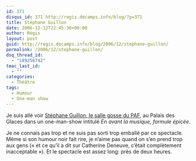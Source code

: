 ```yaml
---
id: 371
disqus_id: 371 http://regis.decamps.info/blog/?p=371
title: Stéphane Guillon
date: 2006-12-12T22:45:30+00:00
author: Régis
layout: post
guid: http://regis.decamps.info/blog/2006/12/stephane-guillon/
permalink: /2006/12/stephane-guillon/
dsq_thread_id:
  - "189256742"
tmac_last_id:
  - ""
categories:
  - Théâtre
tags:
  - Humour
  - One-man show
---
```

Je suis allé voir [Stéphane Guillon, le salle gosse du PAF](http://www.imedias.biz/lemag/lemag-stephane-guillon-un-sale-gosse-du-paf-12.php), au Palais des Glaces dans un one-man-show intitulé _En avant la musique, formule épicée_.

Je ne connais pas trop et ne suis pas sorti trop emballé par ce spectacle. Même si son humour noir fait rire, je n’aime pas quand on s’en prend trop aux gens (« et ce qu’il a dit sur Catherine Deneuve, c’était complètement inacceptable »). Et le spectacle est assez long: près de deux heures.
